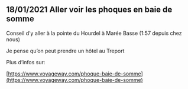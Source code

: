 


## 18/01/2021 Aller voir les phoques en baie de somme

Conseil d’y aller à la pointe du Hourdel à Marée Basse (1:57 depuis chez nous)

Je pense qu’on peut prendre un hôtel au Treport

Plus d’infos sur:

[https://www.voyageway.com/phoque-baie-de-somme](https://www.voyageway.com/phoque-baie-de-somme)